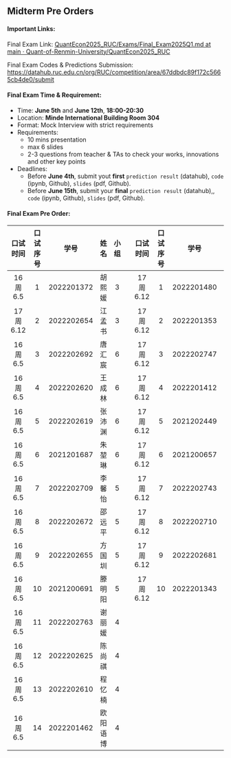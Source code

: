 ## **Midterm Pre Orders**

#### Important Links:

Final Exam Link: [QuantEcon2025_RUC/Exams/Final_Exam2025Q1.md at main · Quant-of-Renmin-University/QuantEcon2025_RUC](https://github.com/Quant-of-Renmin-University/QuantEcon2025_RUC/blob/main/Exams/Final_Exam2025Q1.md)

Final Exam Codes & Predictions Submission: https://datahub.ruc.edu.cn/org/RUC/competition/area/67ddbdc89f172c5665cb4de0/submit



#### Final Exam Time & Requirement:

- Time: **June 5th** and **June 12th**, **18:00-20:30**
- Location: **Minde International Building Room 304**
- Format: Mock Interview with strict requirements
- Requirements:
  - 10 mins presentation
  - max 6 slides
  - 2-3 questions from teacher & TAs to check your works, innovations and other key points
- Deadlines:
  - Before **June 4th**, submit yout **first** `prediction result` (datahub), `code` (ipynb, Github), `slides` (pdf, Github).
  - Before **June 15th**, submit your **final** `prediction result` (datahub),, `code` (ipynb, Github), `slides` (pdf, Github).




#### Final Exam Pre Order:

| 口试时间 | 口试序号 |    学号    |   姓名   | 小组 |      | 口试时间 | 口试序号 |    学号    |  姓名  | 小组 |
| :------: | :------: | :--------: | :------: | :--: | :--: | :------: | :------: | :--------: | :----: | :--: |
| 16周6.5  |    1     | 2022201372 |  胡熙媛  |  3   |      | 17周6.12 |    1     | 2022201480 | 梁泓铭 |  3   |
| 17周6.12 |    2     | 2022202654 |  江孟书  |  3   |      | 17周6.12 |    2     | 2022201353 | 俞项天 |  3   |
| 16周6.5  |    3     | 2022202692 |  唐汇宸  |  6   |      | 17周6.12 |    3     | 2022202747 | 郭立为 |  2   |
| 16周6.5  |    4     | 2022202620 |  王成林  |  6   |      | 17周6.12 |    4     | 2022201412 | 徐子禾 |  2   |
| 16周6.5  |    5     | 2022202619 |  张沛渊  |  6   |      | 17周6.12 |    5     | 2021202449 | 曹馨元 |  2   |
| 16周6.5  |    6     | 2021201687 |  朱堃琳  |  6   |      | 17周6.12 |    6     | 2021200657 | 梁艺高 |  2   |
| 16周6.5  |    7     | 2022202709 |  李馨怡  |  5   |      | 17周6.12 |    7     | 2022202743 | 马瑜梓 |  1   |
| 16周6.5  |    8     | 2022202672 |  邵远平  |  5   |      | 17周6.12 |    8     | 2022202710 | 邓双贤 |  1   |
| 16周6.5  |    9     | 2022202655 |  方国圳  |  5   |      | 17周6.12 |    9     | 2022202681 | 曹越晰 |  1   |
| 16周6.5  |    10    | 2021200691 |  滕明阳  |  5   |      | 17周6.12 |    10    | 2022201343 | 刘倡源 |  1   |
| 16周6.5  |    11    | 2022202763 |  谢丽媛  |  4   |      |          |          |            |        |      |
| 16周6.5  |    12    | 2022202625 |  陈尚祺  |  4   |      |          |          |            |        |      |
| 16周6.5  |    13    | 2022202610 |  程忆楠  |  4   |      |          |          |            |        |      |
| 16周6.5  |    14    | 2022201462 | 欧阳语博 |  4   |      |          |          |            |        |      |
